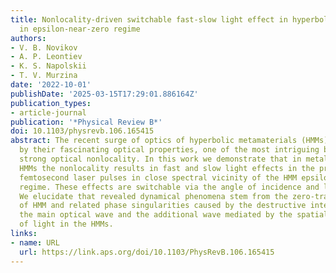 ```yaml
---
title: Nonlocality-driven switchable fast-slow light effect in hyperbolic metamaterials
  in epsilon-near-zero regime
authors:
- V. B. Novikov
- A. P. Leontiev
- K. S. Napolskii
- T. V. Murzina
date: '2022-10-01'
publishDate: '2025-03-15T17:29:01.886164Z'
publication_types:
- article-journal
publication: '*Physical Review B*'
doi: 10.1103/physrevb.106.165415
abstract: The recent surge of optics of hyperbolic metamaterials (HMMs) has been fueled
  by their fascinating optical properties, one of the most intriguing being their
  strong optical nonlocality. In this work we demonstrate that in metal nanorod-based
  HMMs the nonlocality results in fast and slow light effects in the propagation of
  femtosecond laser pulses in close spectral vicinity of the HMM epsilon-near-zero
  regime. These effects are switchable via the angle of incidence and light wavelength.
  We elucidate that revealed dynamical phenomena stem from the zero-transmission points
  of HMM and related phase singularities caused by the destructive interference of
  the main optical wave and the additional wave mediated by the spatial dispersion
  of light in the HMMs.
links:
- name: URL
  url: https://link.aps.org/doi/10.1103/PhysRevB.106.165415
---
```

